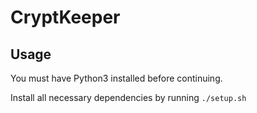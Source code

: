 # CryptKeeper
## Usage
You must have Python3 installed before continuing.

Install all necessary dependencies by running `./setup.sh`
